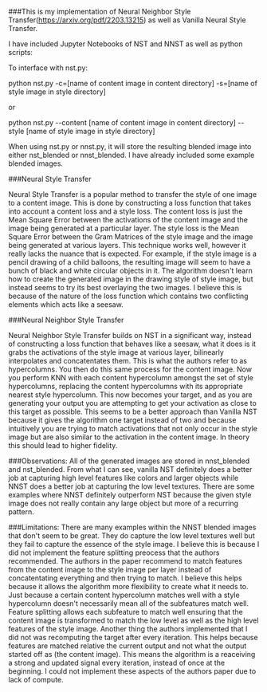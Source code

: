 ###This is my implementation of Neural Neighbor Style Transfer(https://arxiv.org/pdf/2203.13215) as well as Vanilla Neural Style Transfer.

I have included Jupyter Notebooks of NST and NNST as well as python scripts:

To interface with nst.py:

python nst.py -c=[name of content image in content directory] -s=[name of style image in style directory]

or

python nst.py --content [name of content image in content directory] --style [name of style image in style directory]

When using nst.py or nnst.py, it will store the resulting blended image into either nst_blended or nnst_blended.
I have already included some example blended images.

###Neural Style Transfer

Neural Style Transfer is a popular method to transfer the style of one image to a content image. This is done by constructing a loss function that takes into account a content loss and a style loss. The content loss is just the Mean Square Error between the activations of the content image and the image being generated at a particular layer. The style loss is the Mean Square Error between the Gram Matrices of the style image and the image being generated at various layers. This technique works well, however it really lacks the nuance that is expected. For example, if the style image is a pencil drawing of a child balloons, the resulting image will seem to have a bunch of black and white circular objects in it. The algorithm doesn't learn how to create the generated image in the drawing style of style image, but instead seems to try its best overlaying the two images. I believe this is because of the nature of the loss function which contains two conflicting elements which acts like a seesaw.

###Neural Neighbor Style Transfer

Neural Neighbor Style Transfer builds on NST in a significant way, instead of constructing a loss function that behaves like a seesaw, what it does is it grabs the activations of the style image at various layer, bilinearly interpolates and concatentates them. This is what the authors refer to as hypercolumns. You then do this same process for the content image. Now you perform KNN with each content hypercolumn amongst the set of style hypercolumns, replacing the content hypercolumns with its appropriate nearest style hypercolumn. This now becomes your target, and as you are generating your output you are attempting to get your activation as close to this target as possible. This seems to be a better approach than Vanilla NST because it gives the algorithm one target instead of two and because intuitively you are trying to match activations that not only occur in the style image but are also similar to the activation in the content image. In theory this should lead to higher fidelity.

###Observations:
All of the generated images are stored in nnst_blended and nst_blended. From what I can see, vanilla NST definitely does a better job at capturing high level features like colors and larger objects while NNST does a better job at capturing the low level textures. There are some examples where NNST definitely outperform NST because the given style image does not really contain any large object but more of a recurring pattern. 

###Limitations:
There are many examples within the NNST blended images that don't seem to be great. They do capture the low level textures well but they fail to capture the essence of the style image. I believe this is because I did not implement the feature splitting preocess that the authors recommended. The authors in the paper recommend to match features from the content image to the style image per layer instead of concatentating everything and then trying to match. I believe this helps because it allows the algorithm more flexibility to create what it needs to. Just because a certain content hypercolumn matches well with a style hypercolumn doesn't necessarily mean all of the subfeatures match well. Feature splitting allows each subfeature to match well ensuring that the content image is transformed to match the low level as well as the high level features of the style image. Another thing the authors implemented that I did not was recomputing the target after every iteration. This helps because features are matched relative the current output and not what the output started off as (the content image). This means the algorithm is a reaceiving a strong and updated signal every iteration, instead of once at the beginning. I could not implement these aspects of the authors paper due to lack of compute. 
